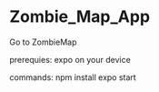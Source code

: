 # Zombie_Map_App

Go to ZombieMap

prerequies:
expo on your device

commands:
npm install
expo start
